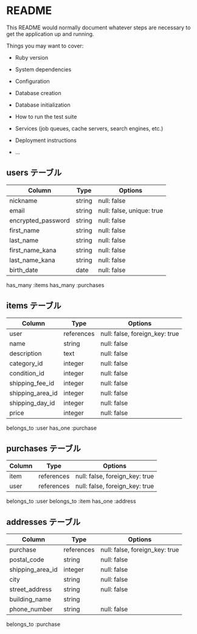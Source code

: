 # README

This README would normally document whatever steps are necessary to get the
application up and running.

Things you may want to cover:

* Ruby version

* System dependencies

* Configuration

* Database creation

* Database initialization

* How to run the test suite

* Services (job queues, cache servers, search engines, etc.)

* Deployment instructions

* ...


## users テーブル

| Column             | Type   | Options                   |
| ------------------ | ------ | --------------------------|
| nickname           | string | null: false               |
| email              | string | null: false, unique: true |
| encrypted_password | string | null: false               |
| first_name         | string | null: false               |
| last_name          | string | null: false               |
| first_name_kana    | string | null: false               |
| last_name_kana     | string | null: false               |
| birth_date         | date   | null: false               |

has_many :items
has_many :purchases



## items テーブル

| Column           | Type       | Options                          |
| ---------------- | ---------- | -------------------------------- |
| user             | references | null: false, foreign_key: true   |
| name             | string     | null: false                      |
| description      | text       | null: false                      |
| category_id      | integer    | null: false                      |
| condition_id     | integer    | null: false                      |
| shipping_fee_id  | integer    | null: false                      |
| shipping_area_id | integer    | null: false                      |
| shipping_day_id  | integer    | null: false                      |
| price            | integer    | null: false                      |

belongs_to :user
has_one :purchase


## purchases テーブル

| Column  | Type       | Options                        |
| ------- | ---------- | ------------------------------ |
| item    | references | null: false, foreign_key: true |
| user    | references | null: false, foreign_key: true |

belongs_to :user
belongs_to :item
has_one :address



## addresses テーブル

| Column           | Type       | Options                         |
| ---------------- | ---------- | --------------------------------|
| purchase         | references | null: false, foreign_key: true  |
| postal_code      | string     | null: false                     |
| shipping_area_id | integer    | null: false                     |
| city             | string     | null: false                     |
| street_address   | string     | null: false                     |
| building_name    | string     |                                 |
| phone_number     | string     | null: false                     |

belongs_to :purchase
